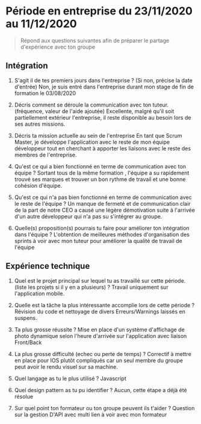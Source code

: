 # Période en entreprise du 23/11/2020 au 11/12/2020

> Répond aux questions suivantes afin de préparer le partage d'expérience avec ton groupe

## Intégration

1. S'agit il de tes premiers jours dans l'entreprise ? (Si non, précise la date d'entrée)
  Non, je suis entré dans l'entreprise durant mon stage de fin de formation le 03/08/2020

2. Décris comment se déroule la communication avec ton tuteur. (fréquence, valeur de l'aide ajoutée)
  Excellente, malgré qu'il soit partiellement extérieur  l'entreprise, il reste disponible au besoin lors de ses autres missions.

3. Décris ta mission actuelle au sein de l'entreprise
  En tant que Scrum Master, je développe l'application avec le reste de mon équipe développeur tout en cherchant à apporter les liaisons avec le reste des membres de l'entreprise.

4. Qu'est ce qui a bien fonctionné en terme de communication avec ton équipe ?
  Sortant tous de la même formation , l'équipe a su rapidement trouvé ses marques et trouver un bon rythme de travail et une bonne cohésion d'équipe.

5. Qu'est ce qui n'a pas bien fonctionné en terme de communication avec le reste de l'équipe ?
  Un manque de fermeté  et de communication clair de la part de notre CEO a causé une légère démotivation suite à l'arrivée d'un autre développeur qui n'a pas su s'intégrer au groupe.

6. Quelle(s) proposition(s) pourrais tu faire pour améliorer ton intégration dans l'équipe ?
  L'obtention de meilleures méthodes d'organisation des sprints à voir avec mon tuteur pour améliorer la qualité de travail de l'équipe

## Expérience technique

1. Quel est le projet principal sur lequel tu as travaillé sur cette période. (liste les projets si il y en a plusieurs) ?
  Travail uniquement sur l'application mobile.

2. Quelle est la tâche la plus intéressante accomplie lors de cette période ?
  Révision du code et nettoyage de divers Erreurs/Warnings laissés en suspens.

3. Ta plus grosse réussite ?
  Mise en place d'un système d'affichage de photo dynamique selon l'heure d'arrivée sur l'application avec liaison Front/Back

4. La plus grosse difficulté (echec ou perte de temps) ?
  Correctif à mettre en place pour IOS plutôt compliqués car un seul membre du groupe peut avoir le rendu visuel sur sa machine.


5. Quel langage as tu le plus utilisé ?
  Javascript


6. Quel design pattern as tu pu identifier ?
  Aucun, cette étape a déjà été résolue

7. Sur quel point ton formateur ou ton groupe peuvent ils t'aider ?
  Question sur la gestion D'API avec multi lien à voir avec mon formateur
